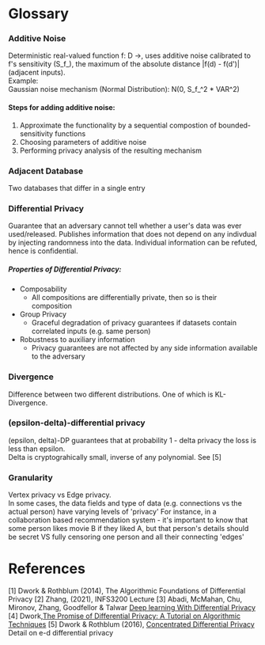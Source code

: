 # Glossary

### Additive Noise
Deterministic real-valued function f: D ->, uses additive noise calibrated to f's sensitivity (S_f_), the maximum of the absolute distance |f(d) - f(d')| (adjacent inputs).  
  Example:  
    Gaussian noise mechanism (Normal Distribution): N(0, S_f_^2 * VAR^2)  
#### Steps for adding additive noise:  
1. Approximate the functionality by a sequential compostion of bounded-sensitivity functions
2. Choosing parameters of additive noise
3. Performing privacy analysis of the resulting mechanism  

### Adjacent Database
Two databases that differ in a single entry

### Differential Privacy
Guarantee that an adversary cannot tell whether a user's data was ever used/released. Publishes information that does not depend on any indivdual by injecting randomness into the data. Individual information can be refuted, hence is confidential.

##### Properties of Differential Privacy:  
* Composability  
  * All compositions are differentially private, then so is their composition  
* Group Privacy  
  * Graceful degradation of privacy guarantees if datasets contain correlated inputs (e.g. same person)  
* Robustness to auxiliary information  
  * Privacy guarantees are not affected by any side information available to the adversary


### Divergence
Difference between two different distributions. One of which is KL-Divergence.

### (epsilon-delta)-differential privacy
(epsilon, delta)-DP guarantees that at probability 1 - delta privacy the loss is less than epsilon.  
  Delta is cryptograhically small, inverse of any polynomial. 
  See [5]

### Granularity
Vertex privacy vs Edge privacy.  
In some cases, the data fields and type of data (e.g. connections vs the actual person) have varying levels of 'privacy'
For instance, in a collaboration based recommendation system - it's important to know that some person likes movie B if they liked A, but that person's details should be secret VS fully censoring one person and all their connecting 'edges'



# References
[1] Dwork & Rothblum (2014), The Algorithmic Foundations of Differential Privacy
[2] Zhang, (2021), INFS3200 Lecture 
[3] Abadi, McMahan, Chu, Mironov, Zhang, Goodfellor & Talwar [Deep learning With Differential Privacy](https://search.library.uq.edu.au/permalink/f/tbms52/TN_cdi_arxiv_primary_1607_00133)
[4] Dwork,[The Promise of Differential Privacy: A Tutorial on Algorithmic Techniques](https://ieeexplore-ieee-org.ezproxy.library.uq.edu.au/document/6108143)
[5] Dwork & Rothblum (2016), [Concentrated Differential Privacy](https://arxiv.org/pdf/1603.01887.pdf)
  Detail on e-d differential privacy
